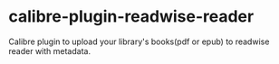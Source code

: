 # calibre-plugin-readwise-reader
Calibre plugin to upload your library's books(pdf or epub) to readwise reader with metadata.
